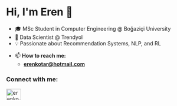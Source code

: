 # Hi, I'm Eren 👋

- 🎓 MSc Student in Computer Engineering @ Boğaziçi University  
- 🧠 Data Scientist @ Trendyol  
- 💡 Passionate about Recommendation Systems, NLP, and RL  
  
* 📫 **How to reach me:** 
  - **erenkotar@hotmail.com**

<h3 align="left">Connect with me:</h3>

<p align="left">
<a href="https://linkedin.com/in/erenkotar" target="blank"><img align="center" src="https://raw.githubusercontent.com/rahuldkjain/github-profile-readme-generator/master/src/images/icons/Social/linked-in-alt.svg" alt="erenkotar" height="30" width="40" /></a>
</p>
       
<!--
**MrKOTAR/MrKOTAR** is a ✨ _special_ ✨ repository because its `README.md` (this file) appears on your GitHub profile.
